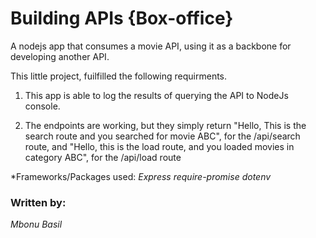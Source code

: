 # Building APIs {Box-office}

A nodejs app that consumes a movie API, using it as a backbone for developing another API.

This little project, fuilfilled the following requirments.

1. This app is able to log the results of querying the API to NodeJs console.

2. The endpoints are working, but they simply return "Hello, This is the search route and you searched for movie ABC", for the /api/search route, and "Hello, this is the load route, and you loaded movies in category ABC", for the /api/load route


*Frameworks/Packages used:
_Express_
_require-promise_
_dotenv_


### Written by:
_Mbonu Basil_